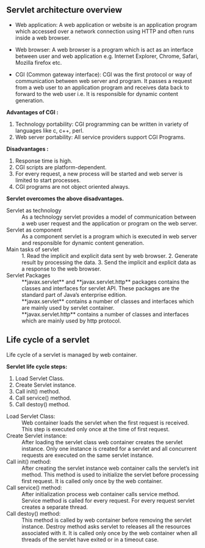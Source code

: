 
## Servlet architecture overview


- Web application:
A web application or website is an application program which accessed over a network connection using HTTP and often runs inside a web browser.

- Web browser:
A web browser is a program which is act as an interface between user and web application e.g. Internet Explorer, Chrome, Safari, Mozilla firefox etc.

- CGI (Common gateway interface):
CGI was the first protocol or way of communication between web server and program. It passes a request from a web user to an application program and receives data back to forward to the web user i.e. It is responsible for dynamic content generation.

**Advantages of CGI :** 
1. Technology portability: CGI programming can be written in variety of languages like c, c++, perl.
2. Web server portability: All service providers support CGI Programs.

**Disadvantages :** 
1. Response time is high.
2. CGI scripts are platform-dependent.
3. For every request, a new process will be started and web server is limited to start processes.
4. CGI programs are not object oriented always.

**Servlet overcomes the above disadvantages.**


<dl>
  <dt>Servlet as technology</dt>
  <dd>As a technology servlet provides a model of communication between a web user request and the application or program on the web server.</dd>
  
  
  <dt>Servlet as component</dt>
  <dd>As a component servlet is a program which is executed in web server and responsible for dynamic content generation.</dd>
  
  
  <dt>Main tasks of servlet</dt>
  <dd>1. Read the implicit and explicit data sent by web browser.
2. Generate result by processing the data.
3. Send the implicit and explicit data as a response to the web browser.
</dd>
  
  <dt>Servlet Packages</dt>
  <dd>**javax.servlet** and **javax.servlet.http** packages contains the classes and interfaces for servlet API. These packages are the standard part of Java’s enterprise edition.</dd>
  
  <dd>**javax.servlet** contains a number of classes and interfaces which are mainly used by servlet container.</dd>
  
  <dd>**javax.servlet.http** contains a number of classes and interfaces which are mainly used by http protocol.

</dd>
</dl>



## Life cycle of a servlet

Life cycle of a servlet is managed by web container.


**Servlet life cycle steps:**
1. Load Servlet Class.
2. Create Servlet instance.
3. Call init() method.
4. Call service() method.
5. Call destoy() method.


<dl>
  <dt>Load Servlet Class:</dt>
  <dd>Web container loads the servlet when the first request is received. This step is executed only once at the time of first request.</dd>
  
  
  <dt>Create Servlet instance:</dt>
  <dd>After loading the servlet class web container creates the servlet instance. Only one instance is created for a servlet and all concurrent requests are executed on the same servlet instance.</dd>
  
  
  <dt>Call init() method:</dt>
  <dd>After creating the servlet instance web container calls the servlet’s init method. This method is used to initialize the servlet before processing first request. It is called only once by the web container.</dd>
  
  
  <dt>Call service() method:</dt>
  <dd>After initialization process web container calls service method. Service method is called for every request. For every request servlet creates a separate thread.</dd>
  
  
  <dt>Call destoy() method:</dt>
  <dd>This method is called by web container before removing the servlet instance. Destroy method asks servlet to releases all the resources associated with it. It is called only once by the web container when all threads of the servlet have exited or in a timeout case.</dd>

</dl>
  
  
  
  
